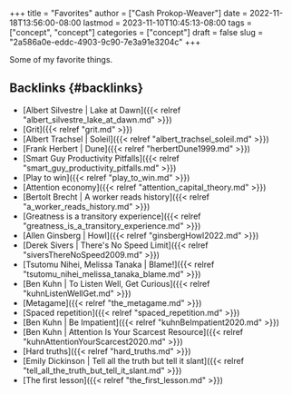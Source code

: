 +++
title = "Favorites"
author = ["Cash Prokop-Weaver"]
date = 2022-11-18T13:56:00-08:00
lastmod = 2023-11-10T10:45:13-08:00
tags = ["concept", "concept"]
categories = ["concept"]
draft = false
slug = "2a586a0e-eddc-4903-9c90-7e3a91e3204c"
+++

Some of my favorite things.


## Backlinks {#backlinks}

-   [Albert Silvestre | Lake at Dawn]({{< relref "albert_silvestre_lake_at_dawn.md" >}})
-   [Grit]({{< relref "grit.md" >}})
-   [Albert Trachsel | Soleil]({{< relref "albert_trachsel_soleil.md" >}})
-   [Frank Herbert | Dune]({{< relref "herbertDune1999.md" >}})
-   [Smart Guy Productivity Pitfalls]({{< relref "smart_guy_productivity_pitfalls.md" >}})
-   [Play to win]({{< relref "play_to_win.md" >}})
-   [Attention economy]({{< relref "attention_capital_theory.md" >}})
-   [Bertolt Brecht | A worker reads history]({{< relref "a_worker_reads_history.md" >}})
-   [Greatness is a transitory experience]({{< relref "greatness_is_a_transitory_experience.md" >}})
-   [Allen Ginsberg | Howl]({{< relref "ginsbergHowl2022.md" >}})
-   [Derek Sivers | There's No Speed Limit]({{< relref "siversThereNoSpeed2009.md" >}})
-   [Tsutomu Nihei, Melissa Tanaka | Blame!]({{< relref "tsutomu_nihei_melissa_tanaka_blame.md" >}})
-   [Ben Kuhn | To Listen Well, Get Curious]({{< relref "kuhnListenWellGet.md" >}})
-   [Metagame]({{< relref "the_metagame.md" >}})
-   [Spaced repetition]({{< relref "spaced_repetition.md" >}})
-   [Ben Kuhn | Be Impatient]({{< relref "kuhnBeImpatient2020.md" >}})
-   [Ben Kuhn | Attention Is Your Scarcest Resource]({{< relref "kuhnAttentionYourScarcest2020.md" >}})
-   [Hard truths]({{< relref "hard_truths.md" >}})
-   [Emily Dickinson | Tell all the truth but tell it slant]({{< relref "tell_all_the_truth_but_tell_it_slant.md" >}})
-   [The first lesson]({{< relref "the_first_lesson.md" >}})

